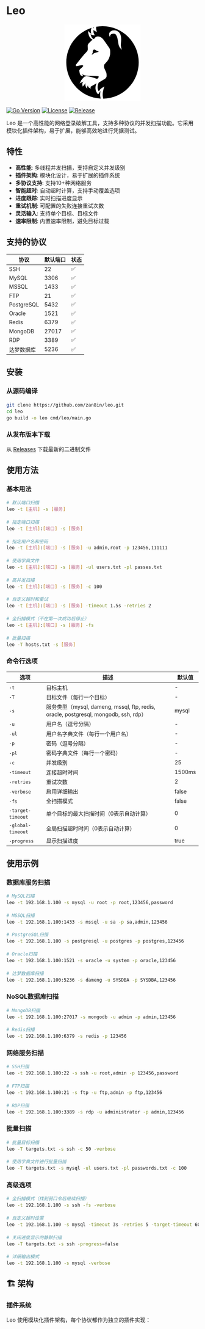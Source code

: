 # Leo

<p align="center">
    <img width="200" src="image/leo.png"/>
<p>

[![Go Version](https://img.shields.io/badge/go-1.24.1-blue.svg)](https://golang.org/)
[![License](https://img.shields.io/badge/license-MIT-green.svg)](LICENSE)
[![Release](https://img.shields.io/github/v/release/zan8in/leo)](https://github.com/zan8in/leo/releases)

Leo 是一个高性能的网络登录破解工具，支持多种协议的并发扫描功能。它采用模块化插件架构，易于扩展，能够高效地进行凭据测试。

## 特性

- **高性能**: 多线程并发扫描，支持自定义并发级别
- **插件架构**: 模块化设计，易于扩展的插件系统
- **多协议支持**: 支持10+种网络服务
- **智能超时**: 自动超时计算，支持手动覆盖选项
- **进度跟踪**: 实时扫描进度显示
- **重试机制**: 可配置的失败连接重试次数
- **灵活输入**: 支持单个目标、目标文件
- **速率限制**: 内置速率限制，避免目标过载

## 支持的协议

| 协议 | 默认端口 | 状态 |
|----------|--------------|--------|
| SSH | 22 | ✅ |
| MySQL | 3306 | ✅ |
| MSSQL | 1433 | ✅ |
| FTP | 21 | ✅ |
| PostgreSQL | 5432 | ✅ |
| Oracle | 1521 | ✅ |
| Redis | 6379 | ✅ |
| MongoDB | 27017 | ✅ |
| RDP | 3389 | ✅ |
| 达梦数据库 | 5236 | ✅ |

## 安装

### 从源码编译
```bash
git clone https://github.com/zan8in/leo.git
cd leo
go build -o leo cmd/leo/main.go
```

### 从发布版本下载
从 [Releases](https://github.com/zan8in/leo/releases) 下载最新的二进制文件

## 使用方法

### 基本用法

```bash
# 默认端口扫描
leo -t [主机] -s [服务]

# 指定端口扫描
leo -t [主机]:[端口] -s [服务]

# 指定用户名和密码
leo -t [主机]:[端口] -s [服务] -u admin,root -p 123456,111111

# 使用字典文件
leo -t [主机]:[端口] -s [服务] -ul users.txt -pl passes.txt

# 高并发扫描
leo -t [主机]:[端口] -s [服务] -c 100

# 自定义超时和重试
leo -t [主机]:[端口] -s [服务] -timeout 1.5s -retries 2

# 全扫描模式（不在第一次成功后停止）
leo -t [主机]:[端口] -s [服务] -fs

# 批量扫描
leo -T hosts.txt -s [服务]
```

### 命令行选项

| 选项 | 描述 | 默认值 |
|------|------|--------|
| `-t` | 目标主机 | - |
| `-T` | 目标文件（每行一个目标） | - |
| `-s` | 服务类型（mysql, dameng, mssql, ftp, redis, oracle, postgresql, mongodb, ssh, rdp） | mysql |
| `-u` | 用户名（逗号分隔） | - |
| `-ul` | 用户名字典文件（每行一个用户名） | - |
| `-p` | 密码（逗号分隔） | - |
| `-pl` | 密码字典文件（每行一个密码） | - |
| `-c` | 并发级别 | 25 |
| `-timeout` | 连接超时时间 | 1500ms |
| `-retries` | 重试次数 | 2 |
| `-verbose` | 启用详细输出 | false |
| `-fs` | 全扫描模式 | false |
| `-target-timeout` | 单个目标的最大扫描时间（0表示自动计算） | 0 |
| `-global-timeout` | 全局扫描超时时间（0表示自动计算） | 0 |
| `-progress` | 显示扫描进度 | true |

## 使用示例

### 数据库服务扫描
```bash
# MySQL扫描
leo -t 192.168.1.100 -s mysql -u root -p root,123456,password

# MSSQL扫描
leo -t 192.168.1.100:1433 -s mssql -u sa -p sa,admin,123456

# PostgreSQL扫描
leo -t 192.168.1.100 -s postgresql -u postgres -p postgres,123456

# Oracle扫描
leo -t 192.168.1.100:1521 -s oracle -u system -p oracle,123456

# 达梦数据库扫描
leo -t 192.168.1.100:5236 -s dameng -u SYSDBA -p SYSDBA,123456
```

### NoSQL数据库扫描
```bash
# MongoDB扫描
leo -t 192.168.1.100:27017 -s mongodb -u admin -p admin,123456

# Redis扫描
leo -t 192.168.1.100:6379 -s redis -p 123456
```

### 网络服务扫描
```bash
# SSH扫描
leo -t 192.168.1.100:22 -s ssh -u root,admin -p 123456,password

# FTP扫描
leo -t 192.168.1.100:21 -s ftp -u ftp,admin -p ftp,123456

# RDP扫描
leo -t 192.168.1.100:3389 -s rdp -u administrator -p admin,123456
```

### 批量扫描
```bash
# 批量目标扫描
leo -T targets.txt -s ssh -c 50 -verbose

# 使用字典文件进行批量扫描
leo -T targets.txt -s mysql -ul users.txt -pl passwords.txt -c 100
```

### 高级选项
```bash
# 全扫描模式（找到弱口令后继续扫描）
leo -t 192.168.1.100 -s ssh -fs -verbose

# 自定义超时设置
leo -t 192.168.1.100 -s mysql -timeout 3s -retries 5 -target-timeout 60s

# 关闭进度显示的静默扫描
leo -T targets.txt -s ssh -progress=false

# 详细输出模式
leo -t 192.168.1.100 -s mysql -verbose
```

## 🏗️ 架构

### 插件系统
Leo 使用模块化插件架构，每个协议都作为独立的插件实现：